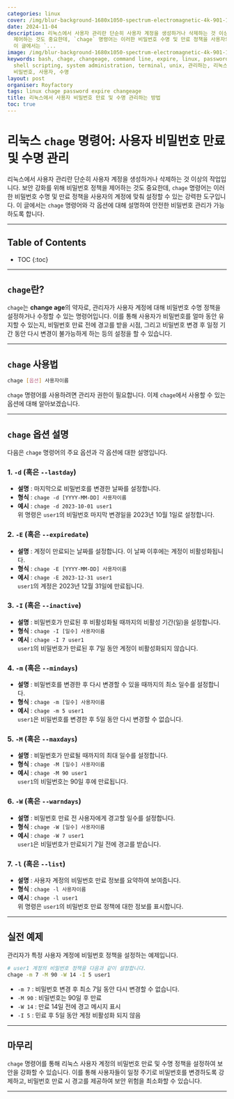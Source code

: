 ```yaml
---
categories: linux
cover: /img/blur-background-1680x1050-spectrum-electromagnetic-4k-901-1.jpg
date: 2024-11-04
description: 리눅스에서 사용자 관리란 단순히 사용자 계정을 생성하거나 삭제하는 것 이상의 작업입니다. 보안 강화를 위해 비밀번호 정책을
  제어하는 것도 중요한데, `chage` 명령어는 이러한 비밀번호 수명 및 만료 정책을 사용자의 계정에 맞춰 설정할 수 있는 강력한 도구입니다.
  이 글에서는 `...
image: /img/blur-background-1680x1050-spectrum-electromagnetic-4k-901-1.jpg
keywords: bash, chage, changeage, command line, expire, linux, password, server management,
  shell scripting, system administration, terminal, unix, 관리하는, 리눅스에서, 만료, 및, 방법,
  비밀번호, 사용자, 수명
layout: post
organiser: Royfactory
tags: linux chage password expire changeage
title: 리눅스에서 사용자 비밀번호 만료 및 수명 관리하는 방법
toc: true
---
```

# 리눅스 `chage` 명령어: 사용자 비밀번호 만료 및 수명 관리

리눅스에서 사용자 관리란 단순히 사용자 계정을 생성하거나 삭제하는 것 이상의 작업입니다. 보안 강화를 위해 비밀번호 정책을 제어하는 것도 중요한데, `chage` 명령어는 이러한 비밀번호 수명 및 만료 정책을 사용자의 계정에 맞춰 설정할 수 있는 강력한 도구입니다. 이 글에서는 `chage` 명령어와 각 옵션에 대해 설명하여 안전한 비밀번호 관리가 가능하도록 합니다.

---
## Table of Contents

* TOC
{:toc}

---

## `chage`란?

`chage`는 **change age**의 약자로, 관리자가 사용자 계정에 대해 비밀번호 수명 정책을 설정하거나 수정할 수 있는 명령어입니다. 이를 통해 사용자가 비밀번호를 얼마 동안 유지할 수 있는지, 비밀번호 만료 전에 경고를 받을 시점, 그리고 비밀번호 변경 후 일정 기간 동안 다시 변경이 불가능하게 하는 등의 설정을 할 수 있습니다.

---

## `chage` 사용법

```bash
chage [옵션] 사용자이름
```

`chage` 명령어를 사용하려면 관리자 권한이 필요합니다. 이제 `chage`에서 사용할 수 있는 옵션에 대해 알아보겠습니다.

---

## `chage` 옵션 설명

다음은 `chage` 명령어의 주요 옵션과 각 옵션에 대한 설명입니다.

### 1. `-d` (혹은 `--lastday`)
- **설명** : 마지막으로 비밀번호를 변경한 날짜를 설정합니다.
- **형식** : `chage -d [YYYY-MM-DD] 사용자이름`
- **예시** : `chage -d 2023-10-01 user1`
<br>위 명령은 `user1`의 비밀번호 마지막 변경일을 2023년 10월 1일로 설정합니다.

### 2. `-E` (혹은 `--expiredate`)
- **설명** : 계정이 만료되는 날짜를 설정합니다. 이 날짜 이후에는 계정이 비활성화됩니다.
- **형식** : `chage -E [YYYY-MM-DD] 사용자이름`
- **예시** : `chage -E 2023-12-31 user1`
<br>`user1`의 계정은 2023년 12월 31일에 만료됩니다.

### 3. `-I` (혹은 `--inactive`)
- **설명** : 비밀번호가 만료된 후 비활성화될 때까지의 비활성 기간(일)을 설정합니다.
- **형식** : `chage -I [일수] 사용자이름`
- **예시** : `chage -I 7 user1`
<br>`user1`의 비밀번호가 만료된 후 7일 동안 계정이 비활성화되지 않습니다.

### 4. `-m` (혹은 `--mindays`)
- **설명** : 비밀번호를 변경한 후 다시 변경할 수 있을 때까지의 최소 일수를 설정합니다.
- **형식** : `chage -m [일수] 사용자이름`
- **예시** : `chage -m 5 user1`
<br>`user1`은 비밀번호를 변경한 후 5일 동안 다시 변경할 수 없습니다.

### 5. `-M` (혹은 `--maxdays`)
- **설명** : 비밀번호가 만료될 때까지의 최대 일수를 설정합니다.
- **형식** : `chage -M [일수] 사용자이름`
- **예시** : `chage -M 90 user1`
<br>`user1`의 비밀번호는 90일 후에 만료됩니다.

### 6. `-W` (혹은 `--warndays`)
- **설명** : 비밀번호 만료 전 사용자에게 경고할 일수를 설정합니다.
- **형식** : `chage -W [일수] 사용자이름`
- **예시** : `chage -W 7 user1`
<br>`user1`은 비밀번호가 만료되기 7일 전에 경고를 받습니다.

### 7. `-l` (혹은 `--list`)
- **설명** : 사용자 계정의 비밀번호 만료 정보를 요약하여 보여줍니다.
- **형식** : `chage -l 사용자이름`
- **예시** : `chage -l user1`
<br>위 명령은 `user1`의 비밀번호 만료 정책에 대한 정보를 표시합니다.

---

## 실전 예제

관리자가 특정 사용자 계정에 비밀번호 정책을 설정하는 예제입니다.

```bash
# user1 계정의 비밀번호 정책을 다음과 같이 설정합니다.
chage -m 7 -M 90 -W 14 -I 5 user1
```
- `-m 7` : 비밀번호 변경 후 최소 7일 동안 다시 변경할 수 없습니다.
- `-M 90` : 비밀번호는 90일 후 만료
- `-W 14` : 만료 14일 전에 경고 메시지 표시
- `-I 5` : 민료 후 5일 동안 계정 비활성화 되지 않음

---

## 마무리

`chage` 명령어를 통해 리눅스 사용자 계정의 비밀번호 만료 및 수명 정책을 설정하여 보안을 강화할 수 있습니다. 이를 통해 사용자들이 일정 주기로 비밀번호를 변경하도록 강제하고, 비밀번호 만료 시 경고를 제공하여 보안 위험을 최소화할 수 있습니다.

---